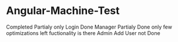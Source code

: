# Angular-Machine-Test

Completed Partialy only
Login Done
Manager Partialy Done only few optimizations left fuctionality is there
Admin Add User not Done
